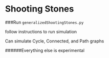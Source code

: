 # Shooting Stones

###Run `generalizedShootingStones.py`

follow instructions to run simulation

Can simulate Cycle, Connected, and Path graphs


######Everything else is experimental

